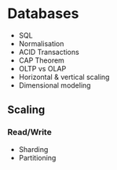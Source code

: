 # Databases

- SQL
- Normalisation
- ACID Transactions
- CAP Theorem
- OLTP vs OLAP
- Horizontal & vertical scaling
- Dimensional modeling

## Scaling

### Read/Write

- Sharding
- Partitioning
